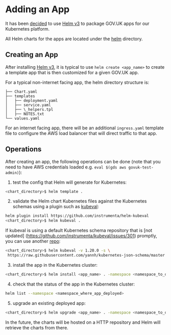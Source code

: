 # Adding an App

It has been [decided](../../docs/architecture/decisions/0006-use-helm-for-application-package-management.md)
to use [Helm v3](https://helm.sh/docs/) to package GOV.UK apps for our
Kubernetes platform.

All Helm charts for the apps are located under the [helm](../helm) directory.

## Creating an App

After installing [Helm v3](https://helm.sh/docs/intro/quickstart/), it is
typical to use `helm create <app_name>` to create a template app that is then
customized for a given GOV.UK app.

For a typical non-internet facing app, the helm directory structure is:
```
├── Chart.yaml
├── templates
│   ├── deployment.yaml
│   ├── service.yaml
│   ├── \_helpers.tpl
│   ├── NOTES.txt
└── values.yaml
```

For an internet facing app, there will be an additional `ingress.yaml` template
file to configure the AWS load balancer that will direct traffic to that app.

## Operations

After creating an app, the following operations can be done
(note that you need to have AWS credentials loaded e.g.
 `eval $(gds aws govuk-test-admin)`):

1. test the config that Helm will generate for Kubernetes:
```sh
<chart_directory>$ helm template .
```

2. validate the Helm chart Kubernetes files against the Kubernetes schemas using
a plugin such as [kubeval](https://github.com/instrumenta/helm-kubeval):
```sh
helm plugin install https://github.com/instrumenta/helm-kubeval
<chart_directory>$ helm kubeval .
```

If kubeval is using a default Kubernetes schema repository that is [not updated]
(https://github.com/instrumenta/kubeval/issues/301) promptly, you can use another [repo](https://raw.githubusercontent.com/yannh/kubernetes-json-schema/master):
```sh
<chart_directory>$ helm kubeval -v 1.20.0 -s \
 https://raw.githubusercontent.com/yannh/kubernetes-json-schema/master .
```

3. install the app in the Kubernetes cluster:
```sh
<chart_directory>$ helm install <app_name> . -namespace <namespace_to_deploy_to>
```

4. check that the status of the app in the Kubernetes cluster:
```sh
helm list --namespace <namespace_where_app_deployed>
```

5. upgrade an existing deployed app:
```sh
<chart_directory>$ helm upgrade <app_name> . -namespace <namespace_to_deploy_to>
```

In the future, the charts will be hosted on a HTTP repository and Helm will
retrieve the charts from there.
